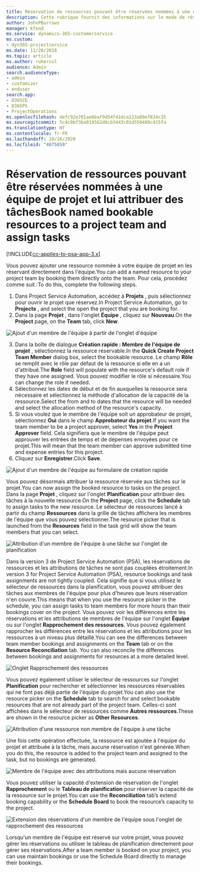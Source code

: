 ```yaml
---
title: Réservation de ressources pouvant être réservées nommées à une équipe de projet et lui attribuer des tâches
description: Cette rubrique fournit des informations sur le mode de réservation de ressources nommées dans les équipes de projet et leur attribution de tâches.
author: JohnPBurrows
manager: kfend
ms.service: dynamics-365-customerservice
ms.custom:
- dyn365-projectservice
ms.date: 11/28/2018
ms.topic: article
ms.author: ruhercul
audience: Admin
search.audienceType:
- admin
- customizer
- enduser
search.app:
- D365CE
- D365PS
- ProjectOperations
ms.openlocfilehash: defc92e701ae6baf9d54f41dca123a09ef834c35
ms.sourcegitcommit: 5c4c9bf3ba018562d6cb3443c01d550489c415fa
ms.translationtype: HT
ms.contentlocale: fr-FR
ms.lasthandoff: 10/16/2020
ms.locfileid: "4075859"
---
```

# <a name="book-named-bookable-resources-to-a-project-team-and-assign-tasks"></a><span data-ttu-id="ef736-103">Réservation de ressources pouvant être réservées nommées à une équipe de projet et lui attribuer des tâches</span><span class="sxs-lookup"><span data-stu-id="ef736-103">Book named bookable resources to a project team and assign tasks</span></span> 

[!INCLUDE[cc-applies-to-psa-app-3.x](../includes/cc-applies-to-psa-app-3x.md)]

<span data-ttu-id="ef736-104">Vous pouvez ajouter une ressource nommée à votre équipe de projet en les réservant directement dans l'équipe.</span><span class="sxs-lookup"><span data-stu-id="ef736-104">You can  add a named resource to your project team by booking them directly onto the team.</span></span> <span data-ttu-id="ef736-105">Pour cela, procédez comme suit :</span><span class="sxs-lookup"><span data-stu-id="ef736-105">To do this, complete the following steps.</span></span>

1. <span data-ttu-id="ef736-106">Dans Project Service Automation, accédez à **Projets** , puis sélectionnez pour ouvrir le projet que réservez.</span><span class="sxs-lookup"><span data-stu-id="ef736-106">In  Project Service Automation, go to **Projects** , and select the open the project that you are booking for.</span></span>
2. <span data-ttu-id="ef736-107">Dans la page **Projet** , dans l'onglet **Équipe** , cliquez sur **Nouveau**.</span><span class="sxs-lookup"><span data-stu-id="ef736-107">On the **Project** page, on the **Team** tab, click **New**.</span></span> 

![Ajout d'un membre de l'équipe à partir de l'onglet d'équipe](media/RM-how-to-1.png)

3. <span data-ttu-id="ef736-109">Dans la boîte de dialogue **Création rapide : Membre de l'équipe de projet** , sélectionnez la ressource réservable.</span><span class="sxs-lookup"><span data-stu-id="ef736-109">In the **Quick Create Project Team Member** dialog box, select the bookable resource.</span></span> <span data-ttu-id="ef736-110">Le champ **Rôle** se remplit avec le rôle par défaut de la ressource si elle en a un d'attribué.</span><span class="sxs-lookup"><span data-stu-id="ef736-110">The **Role** field will populate with the resource's default role if they have one assigned.</span></span> <span data-ttu-id="ef736-111">Vous pouvez modifier le rôle si nécessaire.</span><span class="sxs-lookup"><span data-stu-id="ef736-111">You can change the role if needed.</span></span> 
4. <span data-ttu-id="ef736-112">Sélectionnez les dates de début et de fin auxquelles la ressource sera nécessaire et sélectionnez la méthode d'allocation de la capacité de la ressource.</span><span class="sxs-lookup"><span data-stu-id="ef736-112">Select the from and to dates that the resource will be needed and select the allocation method of the resource's capacity.</span></span> 
5. <span data-ttu-id="ef736-113">Si vous voulez que le membre de l'équipe soit un approbateur de projet, sélectionnez **Oui** dans le champ **Approbateur du projet**.</span><span class="sxs-lookup"><span data-stu-id="ef736-113">If you want the team member to be a project approver, select **Yes** in the **Project Approver** field.</span></span> <span data-ttu-id="ef736-114">Cela signifiera que le membre de l'équipe peut approuver les entrées de temps et de dépenses envoyées pour ce projet.</span><span class="sxs-lookup"><span data-stu-id="ef736-114">This will mean that the team member can approve submitted time and expense entries for this project.</span></span> 
6. <span data-ttu-id="ef736-115">Cliquez sur **Enregistrer**.</span><span class="sxs-lookup"><span data-stu-id="ef736-115">Click **Save**.</span></span>

![Ajout d'un membre de l'équipe au formulaire de création rapide](media/RM-how-to-2.png)


<span data-ttu-id="ef736-117">Vous pouvez désormais attribuer la ressource réservée aux tâches sur le projet.</span><span class="sxs-lookup"><span data-stu-id="ef736-117">You can now assign the booked resource to tasks on the project.</span></span> <span data-ttu-id="ef736-118">Dans la page **Projet** , cliquez sur l'onglet **Planification** pour attribuer des tâches à la nouvelle ressource.</span><span class="sxs-lookup"><span data-stu-id="ef736-118">On the **Project** page, click the **Schedule** tab to assign tasks to the new resource.</span></span> <span data-ttu-id="ef736-119">Le sélecteur de ressources lancé à partir du champ **Ressources** dans la grille de tâches affichera les membres de l'équipe que vous pouvez sélectionner.</span><span class="sxs-lookup"><span data-stu-id="ef736-119">The resource picker that is launched from the **Resources** field in the task grid will show the team members that you can select.</span></span>

![Attribution d'un membre de l'équipe à une tâche sur l'onglet de planification](media/RM-how-to-3.png)

<span data-ttu-id="ef736-121">Dans la version 3 de Project Service Automation (PSA), les réservations de ressources et les attributions de tâches ne sont pas couplées étroitement.</span><span class="sxs-lookup"><span data-stu-id="ef736-121">In version 3 for Project Service Automation (PSA), resource bookings and task assignments are not tightly coupled.</span></span> <span data-ttu-id="ef736-122">Cela signifie que si vous utilisez le sélecteur de ressources dans la planification, vous pouvez attribuer des tâches aux membres de l'équipe pour plus d'heures que leurs réservation n'en couvre.</span><span class="sxs-lookup"><span data-stu-id="ef736-122">This means that when you use the resource picker in the schedule, you can assign tasks to team members for more hours than their bookings cover on the project.</span></span>
<span data-ttu-id="ef736-123">Vous pouvez voir les différences entre les réservations et les attributions de membres de l'équipe sur l'onglet **Équipe** ou sur l'onglet **Rapprochement des ressources**. Vous pouvez également rapprocher les différences entre les réservations et les attributions pour les ressources à un niveau plus détaillé.</span><span class="sxs-lookup"><span data-stu-id="ef736-123">You can see the differences between team member bookings and assignments on the **Team** tab or on the **Resource Reconciliation** tab. You can also reconcile the differences between bookings and assignments for resources at a more detailed level.</span></span>

![Onglet Rapprochement des ressources](media/RM-how-to-4.png)

<span data-ttu-id="ef736-125">Vous pouvez également utiliser le sélecteur de ressources sur l'onglet **Planification** pour rechercher et sélectionner les ressources réservables qui ne font pas déjà partie de l'équipe du projet.</span><span class="sxs-lookup"><span data-stu-id="ef736-125">You can also use the resource picker on the **Schedule** tab to search for and select bookable resources that are not already part of the project team.</span></span> <span data-ttu-id="ef736-126">Celles-ci sont affichées dans le sélecteur de ressources comme **Autres ressources**.</span><span class="sxs-lookup"><span data-stu-id="ef736-126">These are shown in the resource picker as **Other Resources**.</span></span>

![Attribution d'une ressource non membre de l'équipe à une tâche](media/RM-how-to-5.png)

<span data-ttu-id="ef736-128">Une fois cette opération effectuée, la ressource est ajoutée à l'équipe du projet et attribuée à la tâche, mais aucune réservation n'est générée.</span><span class="sxs-lookup"><span data-stu-id="ef736-128">When you do this, the resource is added to the project team and assigned to the task, but no bookings are generated.</span></span>

![Membre de l'équipe avec des attributions mais aucune réservation](media/RM-how-to-6.png)

<span data-ttu-id="ef736-130">Vous pouvez utiliser la capacité d'extension de réservation de l'onglet **Rapprochement** ou le **Tableau de planification** pour réserver la capacité de la ressource sur le projet.</span><span class="sxs-lookup"><span data-stu-id="ef736-130">You can use the **Reconciliation** tab’s extend booking capability or the **Schedule Board** to book the resource’s capacity to the project.</span></span>

![Extension des réservations d'un membre de l'équipe sous l'onglet de rapprochement des ressources](media/RM-how-to-7.png)

<span data-ttu-id="ef736-132">Lorsqu'un membre de l'équipe est réservé sur votre projet, vous pouvez gérer les réservations ou utiliser le tableau de planification directement pour gérer ses réservations.</span><span class="sxs-lookup"><span data-stu-id="ef736-132">After a team member is booked on your project, you can use maintain bookings or use the Schedule Board directly to manage their bookings.</span></span>
